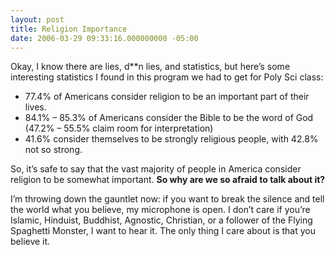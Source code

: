 ```yaml
---
layout: post
title: Religion Importance
date: 2006-03-29 09:33:16.000000000 -05:00
---
```

<p>Okay, I know there are lies, d**n lies, and statistics, but here’s some interesting statistics I found in this program we had to get for Poly Sci class:</p>



* 77.4% of Americans consider religion to be an important part of their lives.
* 84.1% – 85.3% of Americans consider the Bible to be the word of God (47.2% – 55.5% claim room for interpretation)
* 41.6% consider themselves to be strongly religious people, with 42.8% not so strong.

<p>So, it’s safe to say that the vast majority of people in America consider religion to be somewhat important. <strong>So why are we so afraid to talk about it?</strong></p>



<p>I’m throwing down the gauntlet now: if you want to break the silence and tell the world what you believe, my microphone is open. I don’t care if you’re Islamic, Hinduist, Buddhist, Agnostic, Christian, or a follower of the Flying Spaghetti Monster, I want to hear it. The only thing I care about is that you believe it.</p>
